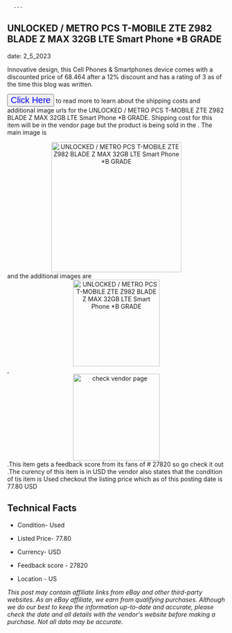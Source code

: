  
      ---
      

 ## UNLOCKED / METRO PCS T-MOBILE ZTE Z982 BLADE Z MAX 32GB LTE Smart Phone *B GRADE 

 

      

date: 2_5_2023
     

    
      

Innovative design, this Cell Phones & Smartphones device comes with a discounted price of 68.464 after a 12% discount and has a rating of  3 as of the time this blog was written.

 <button style="font-size:20px;color:blue" onclick="window.location.href = 'https://www.ebay.com/itm/234555353165?hash=item369c96a84d%3Ag%3AeRwAAOSwHUdigsDJ&mkevt=1&mkcid=1&mkrid=711-53200-19255-0&campid=%253CePNCampaignId%253E&customid=%253CreferenceId%253E&toolid=10049'">Click Here</button>  to read more to learn about the shipping costs and additional image urls for the UNLOCKED / METRO PCS T-MOBILE ZTE Z982 BLADE Z MAX 32GB LTE Smart Phone *B GRADE. Shipping cost for this item will be in the vendor page but the product is being sold in the . The main image is <div style="text-align:center;"><img onclick="window.location.href = 'https://www.ebay.com/itm/234555353165?hash=item369c96a84d%3Ag%3AeRwAAOSwHUdigsDJ&mkevt=1&mkcid=1&mkrid=711-53200-19255-0&campid=%253CePNCampaignId%253E&customid=%253CreferenceId%253E&toolid=10049';" src="https://i.ebayimg.com/thumbs/images/g/eRwAAOSwHUdigsDJ/s-l225.jpg" alt="UNLOCKED / METRO PCS T-MOBILE ZTE Z982 BLADE Z MAX 32GB LTE Smart Phone *B GRADE" style="width:300px; height:auto;object-fit:contain;" /></div> and the additional images are <div style="text-align:center;"><img onclick="window.location.href = 'https://www.ebay.com/itm/234555353165?hash=item369c96a84d%3Ag%3AeRwAAOSwHUdigsDJ&mkevt=1&mkcid=1&mkrid=711-53200-19255-0&campid=%253CePNCampaignId%253E&customid=%253CreferenceId%253E&toolid=10049';" src="https://i.ebayimg.com/images/g/eRwAAOSwHUdigsDJ/s-l1600.jpg" alt="UNLOCKED / METRO PCS T-MOBILE ZTE Z982 BLADE Z MAX 32GB LTE Smart Phone *B GRADE" style="width:200px; height:auto;object-fit:contain;" /></div>,<div style="text-align:center;"><img onclick="window.location.href = 'https://www.ebay.com/itm/234555353165?hash=item369c96a84d%3Ag%3AeRwAAOSwHUdigsDJ&mkevt=1&mkcid=1&mkrid=711-53200-19255-0&campid=%253CePNCampaignId%253E&customid=%253CreferenceId%253E&toolid=10049';" src="" alt="check vendor page" style="width:200px; height:auto;object-fit:contain;"/></div>.This item gets a feedback score from its fans of # 27820 so go check it out .The curency of this item is in USD the vendor also states that the condition of tis item is Used checkout the listing price which as of this posting date is  77.80 USD 


      
      

 ## Technical Facts 



      

 - Condition- Used 


      

 - Listed Price- 77.80 


      

 - Currency- USD 


      

 - Feedback score - 27820 


      

 - Location - US 



      

*_This post may contain affiliate links from eBay and other third-party websites. As an eBay affiliate, we earn from qualifying purchases. Although we do our best to keep the information up-to-date and accurate, please check the date and all details with the vendor's website before making a purchase. Not all data may be accurate._*



      
      